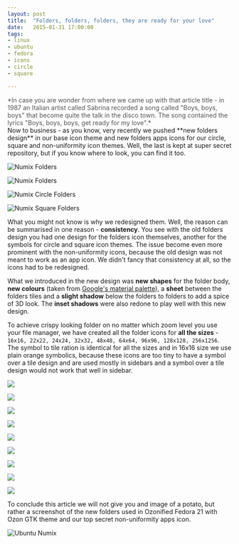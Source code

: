 ```yaml
---
layout: post
title:  "Folders, folders, folders, they are ready for your love"
date:   2015-01-31 17:00:00
tags:
- linux
- ubuntu
- fedora
- icons
- circle
- square

---
```

<span style="color:#555555;">
*In case you are wonder from where we came up with that article title - in 1987 an Italian artist called Sabrina recorded a song called "Boys, boys, boys" that become quite the talk in the disco town. The song contained the lyrics "Boys, boys, boys, get ready for my love".*</span>

<br>
Now to business -  as you know, very recently we pushed **new folders design** in our base icon theme and new folders apps icons for our circle, square and non-uniformity icon themes. 
Well, the last is kept at super secret repository, but if you know where to look, you can find it too.

![Numix Folders](https://lh3.googleusercontent.com/-m3zmC297hT0/VMu4cPpmJtI/AAAAAAAAL7I/L2T1pUTTIng/w628-h435-no/NFIP.png)

![Numix Folders](https://lh6.googleusercontent.com/-w1Oi77gPknw/VMu4cIqCVWI/AAAAAAAAL7A/o_7R4_GG620/w628-h449-no/fl-p.png)

![Numix Circle Folders](https://lh4.googleusercontent.com/-2nWcguyFYR8/VMu4b9YZZjI/AAAAAAAAL7E/Et3ouz8s54Y/w628-h449-no/fl-c-p.png)

![Numix Square Folders](https://lh4.googleusercontent.com/-SAY_183Yxf0/VMu4cVUDxzI/AAAAAAAAL7M/GAqt5_bztFU/w628-h449-no/fl-s-p.png)

What you might not know is why we redesigned them.  Well, the reason can be summarised in one reason - **consistency**. You see with the old folders design you had one design for the folders icon themselves, another for the symbols for circle and square icon themes. The issue become even more prominent with the non-uniformity icons, because the old design was not meant to work as an app icon. We didn't fancy that consistency at all, so the icons had to be redesigned.

What we introduced in the new design was **new shapes** for the folder body, **new colours** (taken from [Google's material palette](http://www.google.co.uk/design/spec/style/color.html#color-color-palette)), a **sheet** between the folders tiles and a **slight shadow** below the folders to folders to add a spice of 3D look. The **inset shadows** were also redone to play well with this new design.

To achieve crispy looking folder on no matter which zoom level you use your file manager, we have created all the folder icons for **all the sizes** - `16x16, 22x22, 24x24, 32x32, 48x48, 64x64, 96x96, 128x128, 256x1256`. The symbol to tile ration is identical for all the sizes and in 16x16 size we use plain orange symbolics, because these icons are too tiny to have a symbol over a tile design and are used mostly in sidebars and a symbol over a tile design would not work that well in sidebar.

![](http://numixproject.github.io/blog/res/blog/20150131/16.png)

![](http://numixproject.github.io/blog/res/blog/20150131/22.png)

![](http://numixproject.github.io/blog/res/blog/20150131/24.png)

![](http://numixproject.github.io/blog/res/blog/20150131/32.png)

![](http://numixproject.github.io/blog/res/blog/20150131/48.png)

![](http://numixproject.github.io/blog/res/blog/20150131/64.png)

![](http://numixproject.github.io/blog/res/blog/20150131/96.png)

![](http://numixproject.github.io/blog/res/blog/20150131/128.png)

![](http://numixproject.github.io/blog/res/blog/20150131/256.png)


To conclude this article we will not give you and image of a potato, but rather a screenshot of the new folders used in Ozonified Fedora 21 with Ozon GTK theme and our top secret non-uniformity apps icon.

![Ubuntu Numix](http://numixproject.github.io/blog/res/blog/20150131/1.png)
